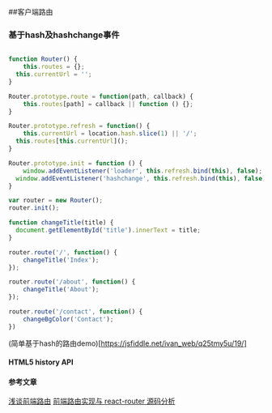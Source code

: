 ##客户端路由

### 基于hash及hashchange事件

```javascript

function Router() {
    this.routes = {};
  this.currentUrl = '';
}

Router.prototype.route = function(path, callback) {
    this.routes[path] = callback || function () {};
}

Router.prototype.refresh = function() {
    this.currentUrl = location.hash.slice(1) || '/';
  this.routes[this.currentUrl]();
}

Router.prototype.init = function () {
    window.addEventListener('loader', this.refresh.bind(this), false);
  window.addEventListener('hashchange', this.refresh.bind(this), false);
}

var router = new Router();
router.init();

function changeTitle(title) {
  document.getElementById('title').innerText = title;
}

router.route('/', function() {
    changeTitle('Index');
});

router.route('/about', function() {
    changeTitle('About');
});

router.route('/contact', function() {
    changeBgColor('Contact');
})

```

(简单基于hash的路由demo)[https://jsfiddle.net/ivan_web/q25tmy5u/19/]

#### HTML5 history API

#### 参考文章
[浅谈前端路由](https://github.com/kaola-fed/blog/issues/137)
[前端路由实现与 react-router 源码分析](http://web.jobbole.com/86407/)

